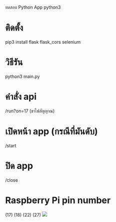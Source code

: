 ทดสอบ Python App
python3
# ติดตั้ง
pip3 install flask flask_cors selenium

# วิธีรัน  
python3 main.py

# คำสั่ง api
/run?on=17 (ขาไฟสัญญาณ)
# เปิดหน้า app (กรณีที่มันดับ)
/start
# ปิด app
/close

# Raspberry Pi pin number
(17)
(18)
(22)
(27)
<img src="https://miro.medium.com/v2/resize:fit:828/format:webp/0*m8yp9LASmibk4IVu.png">
